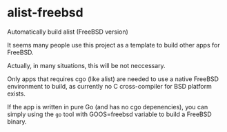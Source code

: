 # alist-freebsd
Automatically build alist (FreeBSD version)

It seems many people use this project as a template to build other apps for FreeBSD.

Actually, in many situations, this will be not neccessary.

Only apps that requires cgo (like alist) are needed to use a native FreeBSD environment to build, as currently no C cross-compiler for BSD platform exists.

If the app is written in pure Go (and has no cgo depenencies), you can simply using the `go` tool with GOOS=freebsd variable to build a FreeBSD binary.
